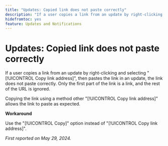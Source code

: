 ```yaml
---
title: "Updates: Copied link does not paste correctly"
description: "If a user copies a link from an update by right-clicking and selecting Copy link address, then pastes the link in an update, the link does not paste correctly. Only the first part of the link is a link, and the rest of the URL is ignored."
hidefromtoc: yes
feature: Updates and Notifications
---
```


# Updates: Copied link does not paste correctly

If a user copies a link from an update by right-clicking and selecting "[!UICONTROL Copy link address]", then pastes the link in an update, the link does not paste correctly. Only the first part of the link is a link, and the rest of the URL is ignored.

Copying the link using a method other "[!UICONTROL Copy link address]" allows the link to paste as expected.

**Workaround**

Use the "[!UICONTROL Copy]" option instead of "[!UICONTROL Copy link address]".

_First reported on May 29, 2024._
